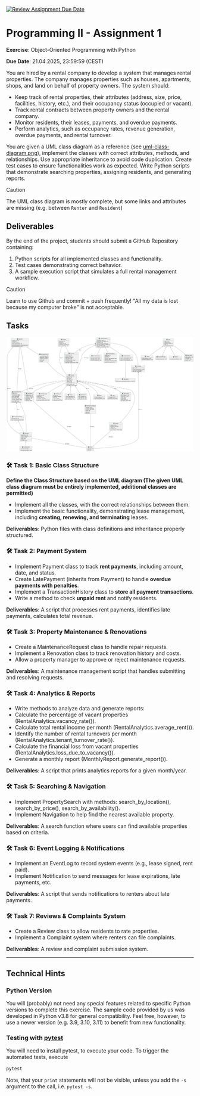[![Review Assignment Due Date](https://classroom.github.com/assets/deadline-readme-button-22041afd0340ce965d47ae6ef1cefeee28c7c493a6346c4f15d667ab976d596c.svg)](https://classroom.github.com/a/lhugoKrd)
# Programming II - Assignment 1

**Exercise**: Object-Oriented Programming with Python  

**Due Date**: 21.04.2025, 23:59:59 (CEST)

You are hired by a rental company to develop a system that manages rental properties. The company manages properties such as houses, apartments, shops, and land on behalf of property owners. The system should: 

- Keep track of rental properties, their attributes (address, size, price, facilities, history, etc.), and their occupancy status (occupied or vacant). 
- Track rental contracts between property owners and the rental company. 
- Monitor residents, their leases, payments, and overdue payments. 
- Perform analytics, such as occupancy rates, revenue generation, overdue payments, and rental turnover. 

You are given a UML class diagram as a reference (see [uml-class-diagram.png](uml-class-diagram.png)), implement the classes with correct attributes, methods, and relationships. Use appropriate inheritance to avoid code duplication. Create test cases to ensure functionalities work as expected. Write Python scripts that demonstrate searching properties, assigning residents, and generating reports. 

> [!CAUTION]
> The UML class diagram is mostly complete, but some links and attributes are missing (e.g. between `Renter` and `Resident`)

## Deliverables
By the end of the project, students should submit a GitHub Repository containing: 
1. Python scripts for all implemented classes and functionality. 
2. Test cases demonstrating correct behavior. 
3. A sample execution script that simulates a full rental management workflow. 

> [!CAUTION]
> Learn to use Github and commit + push frequently! "All my data is lost because my computer broke" is not acceptable.

## Tasks

[![The full UML class diagram](uml-class-diagram.png)](uml-class-diagram.png)

### 🛠 Task 1: Basic Class Structure  
**Define the Class Structure based on the UML diagram (The given UML class diagram must be entirely implemented, additional classes are permitted)**
- Implement all the classes, with the correct relationships between them.  
- Implement the basic functionality, demonstrating lease management, including **creating, renewing, and terminating** leases. 

**Deliverables**: Python files with class definitions and inheritance properly structured. 


### 🛠 Task 2: Payment System 

- Implement Payment class to track **rent payments**, including amount, date, and status.  
- Create LatePayment (inherits from Payment) to handle **overdue payments with penalties**.  
- Implement a TransactionHistory class to **store all payment transactions**.  
- Write a method to check **unpaid rent** and notify residents. 

**Deliverables**: A script that processes rent payments, identifies late payments, calculates total revenue. 


### 🛠 Task 3: Property Maintenance & Renovations 
- Create a MaintenanceRequest class to handle repair requests.  
- Implement a Renovation class to track renovation history and costs.  
- Allow a property manager to approve or reject maintenance requests. 

**Deliverables**: A maintenance management script that handles submitting and resolving requests. 


### 🛠 Task 4: Analytics & Reports 
- Write methods to analyze data and generate reports: 
- Calculate the percentage of vacant properties (RentalAnalytics.vacancy_rate()). 
- Calculate total rental income per month (RentalAnalytics.average_rent()). 
- Identify the number of rental turnovers per month (RentalAnalytics.tenant_turnover_rate()). 
- Calculate the financial loss from vacant properties (RentalAnalytics.loss_due_to_vacancy()). 
- Generate a monthly report (MonthlyReport.generate_report()). 

**Deliverables**: A script that prints analytics reports for a given month/year. 


### 🛠 Task 5: Searching & Navigation 
- Implement PropertySearch with methods: search_by_location(), search_by_price(), search_by_availability(). 
- Implement Navigation to help find the nearest available property. 

**Deliverables**: A search function where users can find available properties based on criteria. 

### 🛠 Task 6: Event Logging & Notifications 
- Implement an EventLog to record system events (e.g., lease signed, rent paid). 
- Implement Notification to send messages for lease expirations, late payments, etc. 

**Deliverables**: A script that sends notifications to renters about late payments. 


### 🛠 Task 7: Reviews & Complaints System 
- Create a Review class to allow residents to rate properties. 
- Implement a Complaint system where renters can file complaints. 

**Deliverables**: A review and complaint submission system. 


---
## Technical Hints


### Python Version
You will (probably) not need any special features related to specific Python versions to complete this exercise.
The sample code provided by us was developed in Python v3.8 for general compatibility.
Feel free, however, to use a newer version (e.g. 3.9, 3.10, 3.11) to benefit from new functionality.


###  Testing with [pytest](https://docs.pytest.org/)

You will need to install pytest, to execute your code.
To trigger the automated tests, execute
```bash
pytest
```

Note, that your `print` statements will not be visible, 
unless you add the `-s` argument to the call, i.e. `pytest -s`.

